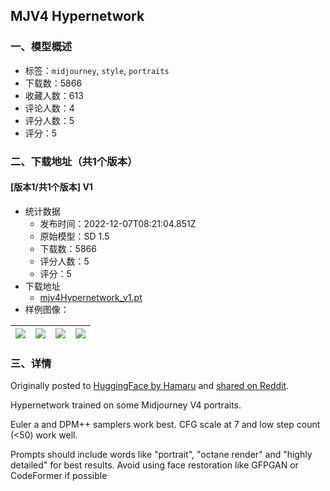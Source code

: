 ## MJV4 Hypernetwork
### 一、模型概述

- 标签：`midjourney`, `style`, `portraits`
- 下载数：5866
- 收藏人数：613
- 评论人数：4
- 评分人数：5
- 评分：5

### 二、下载地址（共1个版本）

#### [版本1/共1个版本] V1

- 统计数据
  - 发布时间：2022-12-07T08:21:04.851Z
  - 原始模型：SD 1.5
  - 下载数：5866
  - 评分人数：5
  - 评分：5
- 下载地址
  - [mjv4Hypernetwork_v1.pt](https://civitai.com/api/download/models/1161)
- 样例图像：

| <img src="https://image.civitai.com/xG1nkqKTMzGDvpLrqFT7WA/4dbd270c-1653-4422-2ee7-43195ee62700/width=450/9534.jpeg" /> | <img src="https://image.civitai.com/xG1nkqKTMzGDvpLrqFT7WA/f7dbeab3-3c67-47ae-bd86-246a17afeb00/width=450/9533.jpeg" /> | <img src="https://image.civitai.com/xG1nkqKTMzGDvpLrqFT7WA/03f26a69-5dfe-43ea-096b-cbf11ae5d200/width=450/9532.jpeg" /> | <img src="https://image.civitai.com/xG1nkqKTMzGDvpLrqFT7WA/0495605f-3de9-48ef-a889-712ea668e100/width=450/9531.jpeg" /> |
| ---- | ---- | ---- | ---- |


### 三、详情
<p>Originally posted to <a href="https://huggingface.co/Hamaru/MJV4_Hypernetwork" rel="ugc" target="_blank">HuggingFace by Hamaru</a> and <a href="https://www.reddit.com/r/StableDiffusion/comments/z7d6a3/hypernetwork_sd_15_for_midjourney_style_portraits/" rel="ugc" target="_blank">shared on Reddit</a>.</p><p>Hypernetwork trained on some Midjourney V4 portraits.</p><p>Euler a and DPM++ samplers work best. CFG scale at 7 and low step count (&lt;50) work well.</p><p>Prompts should include words like "portrait", "octane render" and "highly detailed" for best results. Avoid using face restoration like GFPGAN or CodeFormer if possible</p>